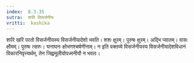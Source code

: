 ```yaml
---
index:  8.3.35
sutra:  शर्परे विसर्जनीयः
vritti:  kashika 
---
```


शर्परे खरि परतो विसर्जनीयस्य विसर्जनीयादेशो भवति। शशः क्षुरम्। पुरुषः क्षुरम्। अद्भि प्सातम्। वासः क्षौमम्। पुरुषः त्सरुः। घनाघनः क्षोभणश्चर्षणीनाम्। न इति वक्तव्ये विसर्जनीयस्य विसर्जनीयादेशविधानं विकारनिवृत्त्यर्थम्, तेन जिह्वमूलीयोपध्मनीयौ न भवतः।

